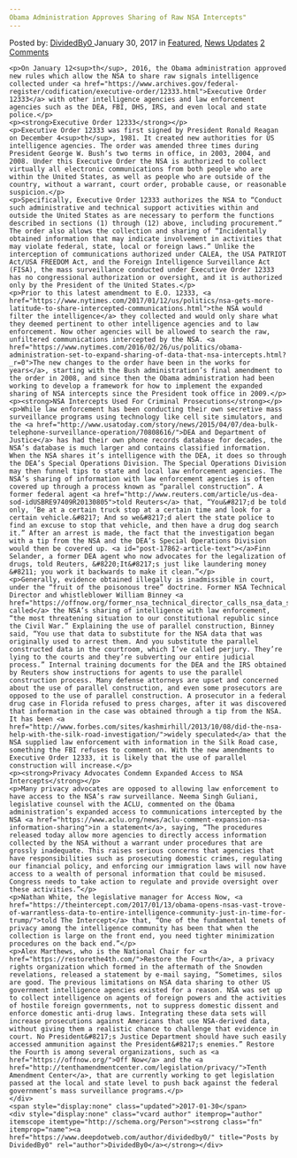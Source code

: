 ```yaml
---
Obama Administration Approves Sharing of Raw NSA Intercepts"
---
```

<article class="post-listing post-17862 post type-post status-publish format-standard has-post-thumbnail hentry 
    <div class="post-inner">
        <span>Posted by: <a href="https://www.deepdotweb.com/author/dividedby0/" title="">DividedBy0 </a></span>
    <span>January 30, 2017</span>
    <span>in <a href="https://www.deepdotweb.com/category/deepdot-news/" rel="category tag">Featured</a>, <a href="https://www.deepdotweb.com/category/news-updates/" rel="category tag">News Updates</a></span>
    <span><a href="https://www.deepdotweb.com/2017/01/30/obama-administration-approves-sharing-of-raw-nsa-intercepts/#comments">2 Comments</a></span>
    </p>
    <div class="clear"></div>
    
    <p>On January 12<sup>th</sup>, 2016, the Obama administration approved new rules which allow the NSA to share raw signals intelligence collected under <a href="https://www.archives.gov/federal-register/codification/executive-order/12333.html">Executive Order 12333</a> with other intelligence agencies and law enforcement agencies such as the DEA, FBI, DHS, IRS, and even local and state police.</p>
    <p><strong>Executive Order 12333</strong></p>
    <p>Executive Order 12333 was first signed by President Ronald Reagan on December 4<sup>th</sup>, 1981. It created new authorities for US intelligence agencies. The order was amended three times during President George W. Bush’s two terms in office, in 2003, 2004, and 2008. Under this Executive Order the NSA is authorized to collect virtually all electronic communications from both people who are within the United States, as well as people who are outside of the country, without a warrant, court order, probable cause, or reasonable suspicion.</p>
    <p>Specifically, Executive Order 12333 authorizes the NSA to “Conduct such administrative and technical support activities within and outside the United States as are necessary to perform the functions described in sections (1) through (12) above, including procurement.” The order also allows the collection and sharing of “Incidentally obtained information that may indicate involvement in activities that may violate federal, state, local or foreign laws.” Unlike the interception of communications authorized under CALEA, the USA PATRIOT Act/USA FREEDOM Act, and the Foreign Intelligence Surveillance Act (FISA), the mass surveillance conducted under Executive Order 12333 has no congressional authorization or oversight, and it is authorized only by the President of the United States.</p>
    <p>Prior to this latest amendment to E.O. 12333, <a href="https://www.nytimes.com/2017/01/12/us/politics/nsa-gets-more-latitude-to-share-intercepted-communications.html">the NSA would filter the intelligence</a> they collected and would only share what they deemed pertinent to other intelligence agencies and to law enforcement. Now other agencies will be allowed to search the raw, unfiltered communications intercepted by the NSA. <a href="https://www.nytimes.com/2016/02/26/us/politics/obama-administration-set-to-expand-sharing-of-data-that-nsa-intercepts.html?_r=0">The new changes to the order have been in the works for years</a>, starting with the Bush administration’s final amendment to the order in 2008, and since then the Obama administration had been working to develop a framework for how to implement the expanded sharing of NSA intercepts since the President took office in 2009.</p>
    <p><strong>NSA Intercepts Used For Criminal Prosecutions</strong></p>
    <p>While law enforcement has been conducting their own secretive mass surveillance programs using technology like cell site simulators, and the <a href="http://www.usatoday.com/story/news/2015/04/07/dea-bulk-telephone-surveillance-operation/70808616/">DEA and Department of Justice</a> has had their own phone records database for decades, the NSA’s database is much larger and contains classified information. When the NSA shares it’s intelligence with the DEA, it does so through the DEA’s Special Operations Division. The Special Operations Division may then funnel tips to state and local law enforcement agencies. The NSA’s sharing of information with law enforcement agencies is often covered up through a process known as “parallel construction”. A former federal agent <a href="http://www.reuters.com/article/us-dea-sod-idUSBRE97409R20130805">told Reuters</a> that, “You&#8217;d be told only, ‘Be at a certain truck stop at a certain time and look for a certain vehicle.&#8217; And so we&#8217;d alert the state police to find an excuse to stop that vehicle, and then have a drug dog search it.” After an arrest is made, the fact that the investigation began with a tip from the NSA and the DEA’s Special Operations Division would then be covered up. <a id="post-17862-article-text"></a>Finn Selander, a former DEA agent who now advocates for the legalization of drugs, told Reuters, &#8220;It&#8217;s just like laundering money &#8211; you work it backwards to make it clean.”</p>
    <p>Generally, evidence obtained illegally is inadmissible in court, under the “fruit of the poisonous tree” doctrine. Former NSA Technical Director and whistleblower William Binney <a href="https://offnow.org/former_nsa_technical_director_calls_nsa_data_sharing_biggest_threat_since_civil_war/">has called</a> the NSA’s sharing of intelligence with law enforcement, “the most threatening situation to our constitutional republic since the Civil War.” Explaining the use of parallel construction, Binney said, “You use that data to substitute for the NSA data that was originally used to arrest them. And you substitute the parallel constructed data in the courtroom, which I’ve called perjury. They’re lying to the courts and they’re subverting our entire judicial process.” Internal training documents for the DEA and the IRS obtained by Reuters show instructions for agents to use the parallel construction process. Many defense attorneys are upset and concerned about the use of parallel construction, and even some prosecutors are opposed to the use of parallel construction. A prosecutor in a federal drug case in Florida refused to press charges, after it was discovered that information in the case was obtained through a tip from the NSA. It has been <a href="http://www.forbes.com/sites/kashmirhill/2013/10/08/did-the-nsa-help-with-the-silk-road-investigation/">widely speculated</a> that the NSA supplied law enforcement with information in the Silk Road case, something the FBI refuses to comment on. With the new amendments to Executive Order 12333, it is likely that the use of parallel construction will increase.</p>
    <p><strong>Privacy Advocates Condemn Expanded Access to NSA Intercepts</strong></p>
    <p>Many privacy advocates are opposed to allowing law enforcement to have access to the NSA’s raw surveillance. Neema Singh Guliani, legislative counsel with the ACLU, commented on the Obama administration’s expanded access to communications intercepted by the NSA <a href="https://www.aclu.org/news/aclu-comment-expansion-nsa-information-sharing">in a statement</a>, saying, “The procedures released today allow more agencies to directly access information collected by the NSA without a warrant under procedures that are grossly inadequate. This raises serious concerns that agencies that have responsibilities such as prosecuting domestic crimes, regulating our financial policy, and enforcing our immigration laws will now have access to a wealth of personal information that could be misused. Congress needs to take action to regulate and provide oversight over these activities.”</p>
    <p>Nathan White, the legislative manager for Access Now, <a href="https://theintercept.com/2017/01/13/obama-opens-nsas-vast-trove-of-warrantless-data-to-entire-intelligence-community-just-in-time-for-trump/">told The Intercept</a> that, “One of the fundamental tenets of privacy among the intelligence community has been that when the collection is large on the front end, you need tighter minimization procedures on the back end.”</p>
    <p>Alex Marthews, who is the National Chair for <a href="https://restorethe4th.com/">Restore the Fourth</a>, a privacy rights organization which formed in the aftermath of the Snowden revelations, released a statement by e-mail saying, “Sometimes, silos are good. The previous limitations on NSA data sharing to other US government intelligence agencies existed for a reason. NSA was set up to collect intelligence on agents of foreign powers and the activities of hostile foreign governments, not to suppress domestic dissent and enforce domestic anti-drug laws. Integrating these data sets will increase prosecutions against Americans that use NSA-derived data, without giving them a realistic chance to challenge that evidence in court. No President&#8217;s Justice Department should have such easily accessed ammunition against the President&#8217;s enemies.” Restore the Fourth is among several organizations, such as <a href="https://offnow.org/">Off Now</a> and the <a href="http://tenthamendmentcenter.com/legislation/privacy/">Tenth Amendment Center</a>, that are currently working to get legislation passed at the local and state level to push back against the federal government’s mass surveillance programs.</p>
    </div>
    <span style="display:none" class="updated">2017-01-30</span>
    <div style="display:none" class="vcard author" itemprop="author" itemscope itemtype="http://schema.org/Person"><strong class="fn" itemprop="name"><a href="https://www.deepdotweb.com/author/dividedby0/" title="Posts by DividedBy0" rel="author">DividedBy0</a></strong></div>
    
